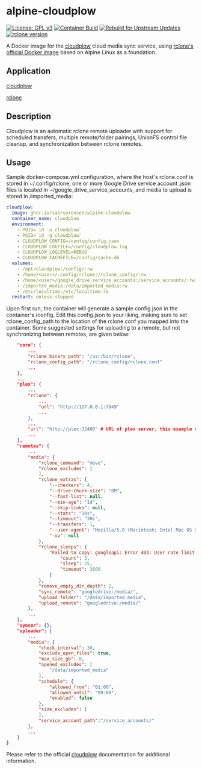 # alpine-cloudplow

[![License: GPL v3](https://img.shields.io/badge/License-GPL%203-blue.svg?style=flat)](https://github.com/sabrsorensen/alpine-cloudplow/blob/main/LICENSE)
[![Container Build](https://img.shields.io/github/actions/workflow/status/sabrsorensen/alpine-cloudplow/workflow-build_and_push_image.yml?branch=main&label=Container%20Build)](https://github.com/sabrsorensen/alpine-cloudplow/actions?query=workflow%3A%22Build+and+push+image%22)
[![Rebuild for Upstream Updates](https://img.shields.io/github/actions/workflow/status/sabrsorensen/alpine-cloudplow/workflow-update_image_for_upstream_updates.yml?branch=main&label=Rebuild%20for%20Upstream%20Updates)](https://github.com/sabrsorensen/alpine-cloudplow/actions?query=workflow%3A%22Rebuild+with+upstream+updates%22)
[![rclone version](https://img.shields.io/github/v/release/rclone/rclone?label=rclone%20version)](https://hub.docker.com/r/rclone/rclone)

A Docker image for the [cloudplow](https://github.com/l3uddz/cloudplow) cloud media sync service, using [rclone's official Docker image](https://hub.docker.com/r/rclone/rclone) based on Alpine Linux as a foundation.

## Application

[cloudplow](https://github.com/l3uddz/cloudplow)

[rclone](https://github.com/rclone/rclone)

## Description

Cloudplow is an automatic rclone remote uploader with support for scheduled transfers, multiple remote/folder pairings, UnionFS control file cleanup, and synchronization between rclone remotes.

## Usage

Sample docker-compose.yml configuration, where the host's rclone.conf is stored in ~/.config/rclone, one or more Google Drive service account .json files is located in ~/google_drive_service_accounts, and media to upload is stored in /imported_media:

```yaml
cloudplow:
  image: ghcr.io/sabrsorensen/alpine-cloudplow
  container_name: cloudplow
  environment:
    - PUID=`id -u cloudplow`
    - PGID=`id -g cloudplow`
    - CLOUDPLOW_CONFIG=/config/config.json
    - CLOUDPLOW_LOGFILE=/config/cloudplow.log
    - CLOUDPLOW_LOGLEVEL=DEBUG
    - CLOUDPLOW_CACHEFILE=/config/cache.db
  volumes:
    - /opt/cloudplow:/config/:rw
    - /home/<user>/.config/rclone:/rclone_config/:rw
    - /home/<user>/google_drive_service_accounts:/service_accounts/:rw
    - /imported_media:/data/imported_media:rw
    - /etc/localtime:/etc/localtime:ro
  restart: unless-stopped
```

Upon first run, the container will generate a sample config.json in the container's /config. Edit this config.json to your liking, making sure to set rclone_config_path to the location of the rclone.conf you mapped into the container. Some suggested settings for uploading to a remote, but not synchronizing between remotes, are given below:

```json
    "core": {
        ...
        "rclone_binary_path": "/usr/bin/rclone",
        "rclone_config_path": "/rclone_config/rclone.conf"
        ...
    },
    ...
    "plex": {
        ...
        "rclone": {
            ...
            "url": "http://127.0.0.1:7949"
            ...
        },
        ...
        "url": "http://plex:32400" # URL of plex server, this example value specifies a Plex Docker container running on the same host.
        ...
    },
    "remotes": {
        ...
        "media": {
            "rclone_command": "move",
            "rclone_excludes": [
            ],
            "rclone_extras": {
                "--checkers": 4,
                "--drive-chunk-size": "8M",
                "--fast-list": null,
                "--min-age": "1d",
                "--skip-links": null,
                "--stats": "10s",
                "--timeout": "30s",
                "--transfers": 1,
                "--user-agent": "Mozilla/5.0 (Macintosh; Intel Mac OS X 10_14_4) AppleWebKit/537.36 (KHTML, like Gecko) Chrome/74.0.3729.131 Safari/537.36",
                "-vv": null
            },
            "rclone_sleeps": {
                "Failed to copy: googleapi: Error 403: User rate limit exceeded": {
                    "count": 5,
                    "sleep": 25,
                    "timeout": 3600
                }
            },
            "remove_empty_dir_depth": 2,
            "sync_remote": "googledrive:/media/",
            "upload_folder": "/data/imported_media",
            "upload_remote": "googledrive:/media/"
        },
        ...
    },
    "syncer": {},
    "uploader": {
        ...
        "media": {
            "check_interval": 30,
            "exclude_open_files": true,
            "max_size_gb": 0,
            "opened_excludes": [
                "/data/imported_media"
            ],
            "schedule": {
                "allowed_from": "01:00",
                "allowed_until": "09:00",
                "enabled": false
            },
            "size_excludes": [
            ],
            "service_account_path":"/service_accounts/"
        },
        ...
    }
}
```

Please refer to the official [cloudplow](https://github.com/l3uddz/cloudplow) documentation for additional information.
